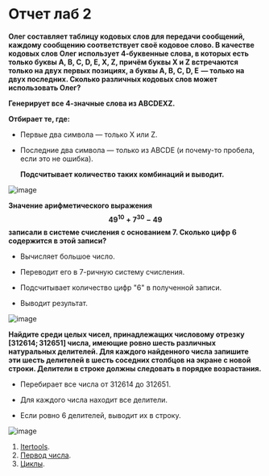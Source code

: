 # Отчет лаб 2

**Олег составляет таблицу кодовых слов для передачи сообщений, каждому сообщению соответствует своё кодовое слово. В качестве кодовых слов Олег использует 4-буквенные слова, в которых есть только буквы A, B, C, D, E, X, Z, причём буквы X и Z встречаются только на двух первых позициях, а буквы A, B, C, D, E  — только на двух последних. Сколько различных кодовых слов может использовать Олег?**


  **Генерирует все 4-значные слова из ABCDEXZ.**

  **Отбирает те, где:**
* Первые два символа — только X или Z.
* Последние два символа — только из ABCDE (и почему-то пробела, если это не ошибка).

  **Подсчитывает количество таких комбинаций и выводит.**


![image](https://github.com/user-attachments/assets/f899795d-b82a-457c-ba5b-cc095a6f2c9f)





  **Значение арифметического выражения $$49^{10} +7 ^{30}-49$$  записали в системе счисления с основанием 7. Сколько цифр 6 содержится в этой записи?**

  * Вычисляет большое число.
  
  * Переводит его в 7-ричную систему счисления.
  
  * Подсчитывает количество цифр "6" в полученной записи.

  * Выводит результат.

  ![image](https://github.com/user-attachments/assets/abb8dc97-b0b6-4fab-b9cf-3f836a1a9ef5)




**Найдите среди целых чисел, принадлежащих числовому отрезку [312614; 312651] числа, имеющие ровно шесть различных натуральных делителей. Для каждого найденного числа запишите эти шесть делителей в шесть соседних столбцов на экране с новой строки. Делители в строке должны следовать в порядке возрастания.**

* Перебирает все числа от 312614 до 312651.

* Для каждого числа находит все делители.

* Если ровно 6 делителей, выводит их в строку.



![image](https://github.com/user-attachments/assets/02f4b0c4-16e5-4cda-9576-10d20acfe073)


1. [Itertools](https://docs.python.org/3/library/itertools.html#itertools.product).
2. [Первод числа](https://ru.stackoverflow.com/questions/1297746/%D0%9F%D0%B5%D1%80%D0%B5%D0%B2%D0%BE%D0%B4-%D1%81%D0%B8%D1%81%D1%82%D0%B5%D0%BC-%D1%81%D1%87%D0%B8%D1%81%D0%BB%D0%B5%D0%BD%D0%B8%D1%8F).
3. [Циклы](https://metanit.com/python/tutorial/2.7.php).

